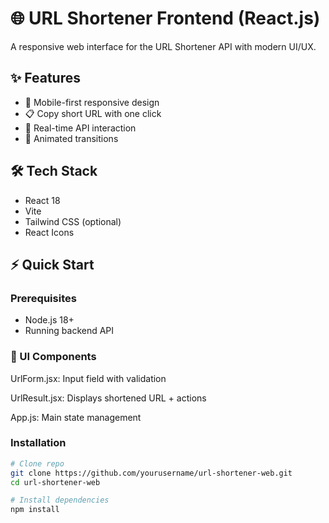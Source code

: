 # 🌐 URL Shortener Frontend (React.js)

A responsive web interface for the URL Shortener API with modern UI/UX.

## ✨ Features
- 📱 Mobile-first responsive design
- 📋 Copy short URL with one click
- 🔄 Real-time API interaction
- 🎨 Animated transitions

## 🛠️ Tech Stack
- React 18
- Vite
- Tailwind CSS (optional)
- React Icons

## ⚡ Quick Start

### Prerequisites
- Node.js 18+
- Running backend API



### 🎨 UI Components
UrlForm.jsx: Input field with validation

UrlResult.jsx: Displays shortened URL + actions

App.js: Main state management


### Installation
```bash
# Clone repo
git clone https://github.com/yourusername/url-shortener-web.git
cd url-shortener-web

# Install dependencies
npm install


